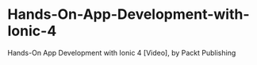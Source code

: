 # Hands-On-App-Development-with-Ionic-4
Hands-On App Development with Ionic 4 [Video], by Packt Publishing
